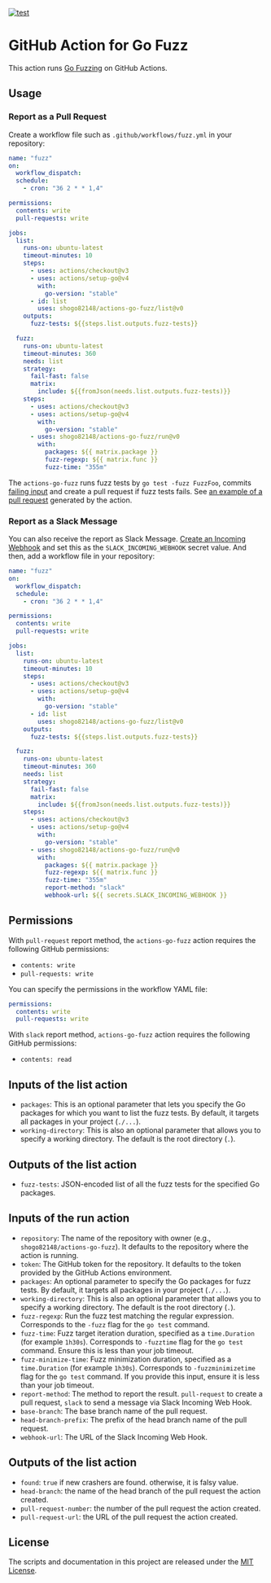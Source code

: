 [![test](https://github.com/shogo82148/actions-go-fuzz/actions/workflows/test.yml/badge.svg)](https://github.com/shogo82148/actions-go-fuzz/actions/workflows/test.yml)

# GitHub Action for Go Fuzz

This action runs [Go Fuzzing](https://go.dev/security/fuzz/) on GitHub Actions.

## Usage

### Report as a Pull Request

Create a workflow file such as `.github/workflows/fuzz.yml` in your repository:

```yaml
name: "fuzz"
on:
  workflow_dispatch:
  schedule:
    - cron: "36 2 * * 1,4"

permissions:
  contents: write
  pull-requests: write

jobs:
  list:
    runs-on: ubuntu-latest
    timeout-minutes: 10
    steps:
      - uses: actions/checkout@v3
      - uses: actions/setup-go@v4
        with:
          go-version: "stable"
      - id: list
        uses: shogo82148/actions-go-fuzz/list@v0
    outputs:
      fuzz-tests: ${{steps.list.outputs.fuzz-tests}}

  fuzz:
    runs-on: ubuntu-latest
    timeout-minutes: 360
    needs: list
    strategy:
      fail-fast: false
      matrix:
        include: ${{fromJson(needs.list.outputs.fuzz-tests)}}
    steps:
      - uses: actions/checkout@v3
      - uses: actions/setup-go@v4
        with:
          go-version: "stable"
      - uses: shogo82148/actions-go-fuzz/run@v0
        with:
          packages: ${{ matrix.package }}
          fuzz-regexp: ${{ matrix.func }}
          fuzz-time: "355m"
```

The `actions-go-fuzz` runs fuzz tests by `go test -fuzz FuzzFoo`, commits [failing input](https://go.dev/security/fuzz/#glos-failing-input) and create a pull request if fuzz tests fails.
See [an example of a pull request](https://github.com/shogo82148/actions-go-fuzz/pull/53) generated by the action.

### Report as a Slack Message

You can also receive the report as Slack Message.
[Create an Incoming Webhook](https://api.slack.com/messaging/webhooks) and set this as the `SLACK_INCOMING_WEBHOOK` secret value.
And then, add a workflow file in your repository:

```yaml
name: "fuzz"
on:
  workflow_dispatch:
  schedule:
    - cron: "36 2 * * 1,4"

permissions:
  contents: write
  pull-requests: write

jobs:
  list:
    runs-on: ubuntu-latest
    timeout-minutes: 10
    steps:
      - uses: actions/checkout@v3
      - uses: actions/setup-go@v4
        with:
          go-version: "stable"
      - id: list
        uses: shogo82148/actions-go-fuzz/list@v0
    outputs:
      fuzz-tests: ${{steps.list.outputs.fuzz-tests}}

  fuzz:
    runs-on: ubuntu-latest
    timeout-minutes: 360
    needs: list
    strategy:
      fail-fast: false
      matrix:
        include: ${{fromJson(needs.list.outputs.fuzz-tests)}}
    steps:
      - uses: actions/checkout@v3
      - uses: actions/setup-go@v4
        with:
          go-version: "stable"
      - uses: shogo82148/actions-go-fuzz/run@v0
        with:
          packages: ${{ matrix.package }}
          fuzz-regexp: ${{ matrix.func }}
          fuzz-time: "355m"
          report-method: "slack"
          webhook-url: ${{ secrets.SLACK_INCOMING_WEBHOOK }}
```

## Permissions

With `pull-request` report method, the `actions-go-fuzz` action requires the following GitHub permissions:

- `contents: write`
- `pull-requests: write`

You can specify the permissions in the workflow YAML file:

```yaml
permissions:
  contents: write
  pull-requests: write
```

With `slack` report method, `actions-go-fuzz` action requires the following GitHub permissions:

- `contents: read`

## Inputs of the list action

- `packages`: This is an optional parameter that lets you specify the Go packages for which you want to list the fuzz tests. By default, it targets all packages in your project (`./...`).
- `working-directory`: This is also an optional parameter that allows you to specify a working directory. The default is the root directory (`.`).

## Outputs of the list action

- `fuzz-tests`: JSON-encoded list of all the fuzz tests for the specified Go packages.

## Inputs of the run action

- `repository`: The name of the repository with owner (e.g., `shogo82148/actions-go-fuzz`). It defaults to the repository where the action is running.
- `token`: The GitHub token for the repository. It defaults to the token provided by the GitHub Actions environment.
- `packages`: An optional parameter to specify the Go packages for fuzz tests. By default, it targets all packages in your project (`./...`).
- `working-directory`: This is also an optional parameter that allows you to specify a working directory. The default is the root directory (`.`).
- `fuzz-regexp`: Run the fuzz test matching the regular expression. Corresponds to the `-fuzz` flag for the `go test` command.
- `fuzz-time`: Fuzz target iteration duration, specified as a `time.Duration` (for example `1h30s`). Corresponds to `-fuzztime` flag for the `go test` command. Ensure this is less than your job timeout.
- `fuzz-minimize-time`: Fuzz minimization duration, specified as a `time.Duration` (for example `1h30s`). Corresponds to `-fuzzminimizetime` flag for the `go test` command. If you provide this input, ensure it is less than your job timeout.
- `report-method`: The method to report the result. `pull-request` to create a pull request, `slack` to send a message via Slack Incoming Web Hook.
- `base-branch`: The base branch name of the pull request.
- `head-branch-prefix`: The prefix of the head branch name of the pull request.
- `webhook-url`: The URL of the Slack Incoming Web Hook.

## Outputs of the list action

- `found`: `true` if new crashers are found. otherwise, it is falsy value.
- `head-branch`: the name of the head branch of the pull request the action created.
- `pull-request-number`: the number of the pull request the action created.
- `pull-request-url`: the URL of the pull request the action created.

## License

The scripts and documentation in this project are released under the [MIT License](LICENSE).
